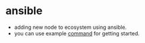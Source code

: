 # ansible
- adding new node to ecosystem using ansible.
- you can use example [command](./CMD) for getting started.